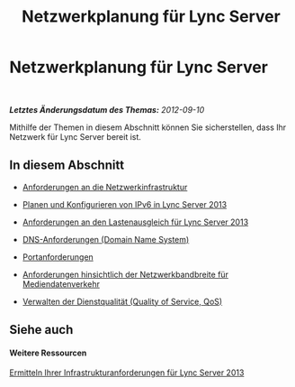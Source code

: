 ﻿---
title: Netzwerkplanung für Lync Server
TOCTitle: Netzwerkplanung für Lync Server
ms:assetid: cb4383e3-118a-40f2-92eb-d723c5b037c2
ms:mtpsurl: https://technet.microsoft.com/de-de/library/JJ721883(v=OCS.15)
ms:contentKeyID: 49890939
ms.date: 05/19/2016
mtps_version: v=OCS.15
ms.translationtype: HT
---

# Netzwerkplanung für Lync Server

 

_**Letztes Änderungsdatum des Themas:** 2012-09-10_

Mithilfe der Themen in diesem Abschnitt können Sie sicherstellen, dass Ihr Netzwerk für Lync Server bereit ist.

## In diesem Abschnitt

  - [Anforderungen an die Netzwerkinfrastruktur](lync-server-2013-network-infrastructure-requirements.md)

  - [Planen und Konfigurieren von IPv6 in Lync Server 2013](lync-server-2013-planning-for-and-configuring-ipv6.md)

  - [Anforderungen an den Lastenausgleich für Lync Server 2013](lync-server-2013-load-balancing-requirements.md)

  - [DNS-Anforderungen (Domain Name System)](lync-server-2013-domain-name-system-dns-requirements.md)

  - [Portanforderungen](lync-server-2013-port-requirements.md)

  - [Anforderungen hinsichtlich der Netzwerkbandbreite für Mediendatenverkehr](lync-server-2013-network-bandwidth-requirements-for-media-traffic.md)

  - [Verwalten der Dienstqualität (Quality of Service, QoS)](lync-server-2013-managing-quality-of-service-qos.md)

## Siehe auch

#### Weitere Ressourcen

[Ermitteln Ihrer Infrastrukturanforderungen für Lync Server 2013](lync-server-2013-determining-your-infrastructure-requirements.md)

